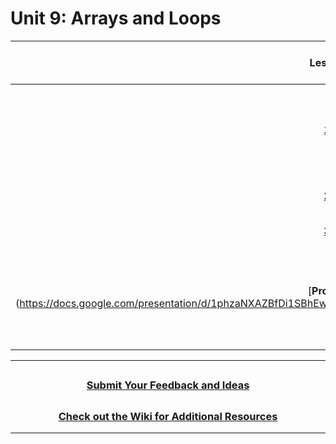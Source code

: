 # Unit 9: Arrays and Loops

|                                                    Lesson                                                     | Minutes | Objectives <br> _Coders will ..._                                     | External Resources |
| :-----------------------------------------------------------------------------------------------------------: | :-----: | :-------------------------------------------------------------------- | :----------------- |
| [**1**](https://docs.google.com/presentation/d/1tE2E88VIWRue57vkvUzlwSzwpSxkRsU6jnhP7PPsDHM/edit?usp=sharing) |   45    | Create an array and retrieve an array element using the index.        |
| [**2**](https://docs.google.com/presentation/d/1Wgjs4aGRxF3d8UrKV-JPpTsmbrewq-oY_ibRwyht94M/edit?usp=sharing) |   45    | Iterate over an array.                                                |
| [**3**](https://docs.google.com/presentation/d/1TCJnCthP4zXEZIMVnbg6I5-TJV4FYoXDarjluzHRYSY/edit?usp=sharing) |   45    | Use array methods.                                                   |
|                                                [**Project** (https://docs.google.com/presentation/d/1phzaNXAZBfDi1SBhEwc9KUzTH6sYSrm4v2w1crrcvec/edit#slide=id.g4e7cce4ed9_1_0)                                                |  45x2   | Create a website that uses loops to iterate over arrays. (Individual) |

---

## <h3 align="center"><a href="https://forms.gle/vyAD1HFwXHZMRXrr9">Submit Your Feedback and Ideas</a></h3>

## <h3 align="center"><a href="https://github.com/itscodenation/curriculum-20-21/wiki">Check out the Wiki for Additional Resources</a></h3>

---
